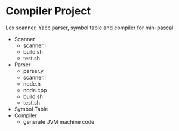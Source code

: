 # Compiler Project
Lex scanner, Yacc parser, symbol table and compiler for mini pascal

* Scanner
  * scanner.l
  * build.sh
  * test.sh
* Parser
  * parser.y
  * scanner.l
  * node.h
  * node.cpp
  * build.sh
  * test.sh
* Symbol Table
* Compiler
  * generate JVM machine code

